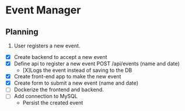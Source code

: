 # Event Manager

## Planning

1. User registers a new event.
 - [X] Create backend to accept a new event
 - [X] Define api to register a new event POST /api/events (name and date)
   - [X]Logs the event instead of saving to the DB
 - [X] Create front-end app to make the new event 
 - [X] Create form to submit a new event (name and date)
 - [ ] Dockerize the frontend and backend.
 - [ ] Add connection to MySQL
   - Persist the created event